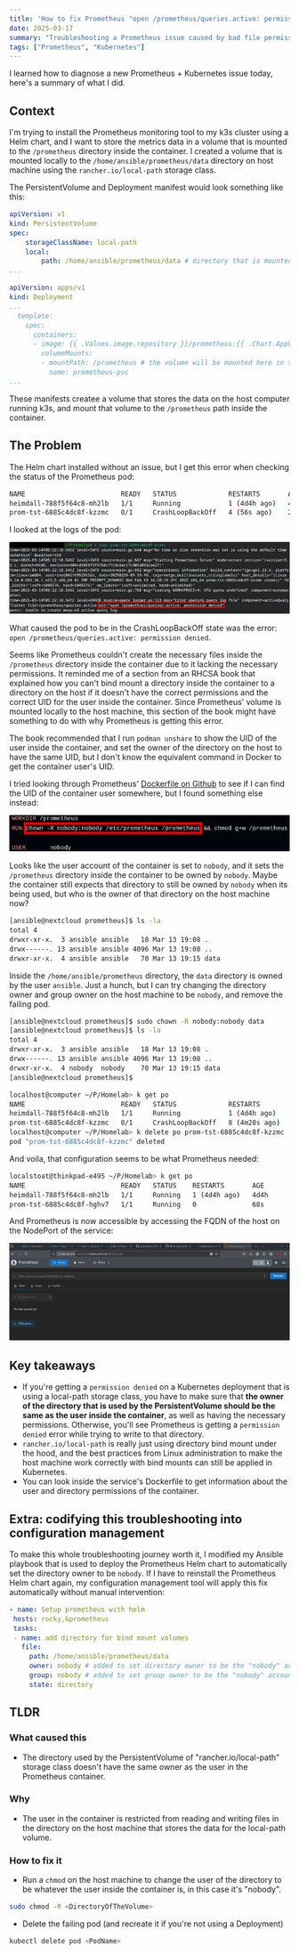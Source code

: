 ```yaml
---
title: 'How to fix Prometheus "open /prometheus/queries.active: permission denied" on Kubernetes: step-by-step'
date: 2025-03-17
summary: "Troubleshooting a Prometheus issue caused by bad file permissions."
tags: ["Prometheus", "Kubernetes"]
---
```

I learned how to diagnose a new Prometheus + Kubernetes issue today, here's a summary of what I did.

## Context
I'm trying to install the Prometheus monitoring tool to my k3s cluster using a Helm chart, and I want to store the metrics data in a volume that is mounted to the `/prometheus` directory inside the container. I created a volume that is mounted locally to the `/home/ansible/prometheus/data` directory on host machine using the `rancher.io/local-path` storage class.

The PersistentVolume and Deployment manifest would look something like this:
```yaml
apiVersion: v1
kind: PersistentVolume
spec:
	storageClassName: local-path
 	local:
   		path: /home/ansible/prometheus/data # directory that is mounted on the host
...
```

```yaml
apiVersion: apps/v1
kind: Deployment
...
  template:
    spec:
      containers:
      - image: {{ .Values.image.repository }}/prometheus:{{ .Chart.AppVersion }}
        volumeMounts:
        - mountPath: /prometheus # the volume will be mounted here in the container
          name: prometheus-pvc
...
```

These manifests createe a volume that stores the data on the host computer running k3s, and mount that volume to the `/prometheus` path inside the container.

## The Problem
The Helm chart installed without an issue, but I get this error when checking the status of the Prometheus pod:
```bash
NAME                        READY   STATUS             RESTARTS       AGE\
heimdall-788f5f64c8-mh2lb   1/1     Running            1 (4d4h ago)   4d4h\
prom-tst-6885c4dc8f-kzzmc   0/1     CrashLoopBackOff   4 (56s ago)    2m19s
```

I looked at the logs of the pod:

![](featured.webp)

What caused the pod to be in the CrashLoopBackOff state was the error: `open /prometheus/queries.active: permission denied`.

Seems like Prometheus couldn't create the necessary files inside the `/prometheus` directory inside the container due to it lacking the necessary permissions. It reminded me of a section from an RHCSA book that explained how you can't bind mount a directory inside the container to a directory on the host if it doesn't have the correct permissions and the correct UID for the user inside the container. Since Prometheus' volume is mounted locally to the host machine, this section of the book might have something to do with why Prometheus is getting this error.

The book recommended that I run `podman unshare` to show the UID of the user inside the container, and set the owner of the directory on the host to have the same UID, but I don't know the equivalent command in Docker to get the container user's UID.

I tried looking through Prometheus' [Dockerfile on Github](https://github.com/prometheus/prometheus/blob/b0227d1f16ea5da448f7a610ed9a7e22e6f35782/Dockerfile#L17) to see if I can find the UID of the container user somewhere, but I found something else instead:

![Dockerfile content showing that the user inside the container is called nobody](dockerfile.png)

Looks like the user account of the container is set to `nobody`, and it sets the `/prometheus` directory inside the container to be owned by `nobody`. Maybe the container still expects that directory to still be owned by `nobody` when its being used, but who is the owner of that directory on the host machine now?

```bash
[ansible@nextcloud prometheus]$ ls -la
total 4
drwxr-xr-x.  3 ansible ansible   18 Mar 13 19:08 .
drwx------. 13 ansible ansible 4096 Mar 13 19:08 ..
drwxr-xr-x.  4 ansible ansible   70 Mar 13 19:15 data

```

Inside the `/home/ansible/prometheus` directory, the `data` directory is owned by the user `ansible`. Just a hunch, but I can try changing the directory owner and group owner on the host machine to be `nobody`, and remove the failing pod.
```bash
[ansible@nextcloud prometheus]$ sudo chown -R nobody:nobody data
[ansible@nextcloud prometheus]$ ls -la
total 4
drwxr-xr-x.  3 ansible ansible   18 Mar 13 19:08 .
drwx------. 13 ansible ansible 4096 Mar 13 19:08 ..
drwxr-xr-x.  4 nobody  nobody    70 Mar 13 19:15 data
[ansible@nextcloud prometheus]$
```
```bash
localhost@computer ~/P/Homelab> k get po
NAME                        READY   STATUS             RESTARTS        AGE
heimdall-788f5f64c8-mh2lb   1/1     Running            1 (4d4h ago)    4d4h
prom-tst-6885c4dc8f-kzzmc   0/1     CrashLoopBackOff   8 (4m28s ago)   20m
localhost@computer ~/P/Homelab> k delete po prom-tst-6885c4dc8f-kzzmc  
pod "prom-tst-6885c4dc8f-kzzmc" deleted
```

And voila, that configuration seems to be what Prometheus needed:
```bash
localstoat@thinkpad-e495 ~/P/Homelab> k get po
NAME                        READY   STATUS    RESTARTS       AGE
heimdall-788f5f64c8-mh2lb   1/1     Running   1 (4d4h ago)   4d4h
prom-tst-6885c4dc8f-hghv7   1/1     Running   0              68s
```

And Prometheus is now accessible by accessing the FQDN of the host on the NodePort of the service:

![Prometheus web UI is now accessible](prometheus_gui.png)

## Key takeaways
- If you're getting a `permission denied` on a Kubernetes deployment that is using a local-path storage class, you have to make sure that **the owner of the directory that is used by the PersistentVolume should be the same as the user inside the container**, as well as having the necessary permissions. Otherwise, you'll see Prometheus is getting a `permission denied` error while trying to write to that directory.
- `rancher.io/local-path` is really just using directory bind mount under the hood, and the best practices from Linux administration to make the host machine work correctly with bind mounts can still be applied in Kubernetes.
- You can look inside the service's Dockerfile to get information about the user and directory permissions of the container.

## Extra: codifying this troubleshooting into configuration management
To make this whole troubleshooting journey worth it, I modified my Ansible playbook that is used to deploy the Prometheus Helm chart to automatically set the directory owner to be `nobody`. If I have to reinstall the Prometheus Helm chart again, my configuration management tool will apply this fix automatically without manual intervention:

```yaml
- name: Setup prometheus with helm
 hosts: rocky,&prometheus
 tasks:
 - name: add directory for bind mount volumes
   file:
     path: /home/ansible/prometheus/data
     owner: nobody # added to set directory owner to be the "nobody" account
     group: nobody # added to set group owner to be the "nobody" account
     state: directory
```

## TLDR
### What caused this
- The directory used by the PersistentVolume of "rancher.io/local-path" storage class doesn't have the same owner as the user in the Prometheus container.

### Why
- The user in the container is restricted from reading and writing files in the directory on the host machine that stores the data for the local-path volume.

### How to fix it
- Run a `chmod` on the host machine to change the user of the directory to be whatever the user inside the container is, in this case it's "nobody".
```bash
sudo chmod -R <DirectoryOfTheVolume>
```
- Delete the failing pod (and recreate it if you're not using a Deployment)
```bash
kubectl delete pod <PodName>
```